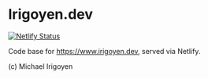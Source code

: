 # Irigoyen.dev

[![Netlify Status](https://api.netlify.com/api/v1/badges/1cb70056-7d92-48c2-9289-964c3656f8d0/deploy-status)](https://app.netlify.com/sites/vigilant-edison-b9588d/deploys)

Code base for <https://www.irigoyen.dev>, served via Netlify.

(c) Michael Irigoyen
